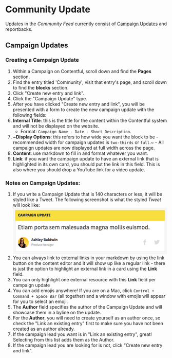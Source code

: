 # Community Update

Updates in the _Community Feed_ currently consist of [Campaign Updates](campaign-update/affiliate-update.md) and reportbacks.

## Campaign Updates

### Creating a Campaign Update

1. Within a Campaign on Contentful, scroll down and find the **Pages** section.
2. Find the entry titled 'Community', visit that entry's page, and scroll down to find the **blocks** section.
3. Click "Create new entry and link".
4. Click the "Campaign Update" type.
5. After you have clicked "Create new entry and link", you will be presented with a form to create the new campaign update with the following fields:
6. **Internal Title**: this is the title for the content within the Contentful system and will not be displayed on the website.
   * Format: `Campaign Name - Date - Short Description`.
7. ~**Display Options**: this refers to how wide you want the block to be - recommended width for campaign updates is `two-thirds` or `full`.~ - All campaign updates are now displayed at full width across the page.
8. **Content**: use markdown to fill in and format whatever you want.
9. **Link**: if you want the campaign update to have an external link that is highlighted in its own card, you should put the link in this field. This is also where you should drop a YouTube link for a video update.

### Notes on Campaign Updates:

1. If you write a Campaign Update that is 140 characters or less, it will be styled like a Tweet. The following screenshot is what the styled _Tweet_ will look like: ![Campaign Update As Tweet](../../.gitbook/assets/campaign-update-tweet%20%282%29.png)
2. You can always link to external links in your markdown by using the link button on the content editor and it will show up like a regular link - there is just the option to highlight an external link in a card using the **Link** field.
3. You can only highlight one external resource with this **Link** field per campaign update
4. You can add emojis anywhere! If you are on a Mac, click `Control + Command + Space Bar` \(all together\) and a window with emojis will appear for you to select an emoji.
5. The **Author** field specifies the author of the Campaign Update and will showcase them in a byline on the update.
6. For the **Author**, you will need to create yourself as an author once, so check the "Link an existing entry" first to make sure you have not been created as an author already.
7. If the campaign lead you want is in "Link an existing entry", great! Selecting from this list adds them as the Author.
8. If the campaign lead you are looking for is not, click "Create new entry and link".

